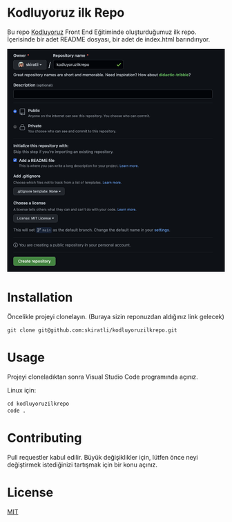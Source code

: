# Kodluyoruz ilk Repo
Bu repo [Kodluyoruz](https://www.kodluyoruz.org/)  Front End Eğitiminde oluşturduğumuz ilk repo. İçerisinde bir adet README dosyası, bir adet de index.html barındırıyor.

![](src/image.png)
# Installation

Öncelikle projeyi clonelayın. (Buraya sizin reponuzdan aldığınız link gelecek)

``` 
git clone git@github.com:skiratli/kodluyoruzilkrepo.git 
```

# Usage

Projeyi cloneladıktan sonra Visual Studio Code programında açınız.

Linux için:

``` 
cd kodluyoruzilkrepo
code .
```

# Contributing

Pull requestler kabul edilir. Büyük değişiklikler için, lütfen önce neyi değiştirmek istediğinizi tartışmak için bir konu açınız.

# License

[MIT](https://choosealicense.com/licenses/mit/)
